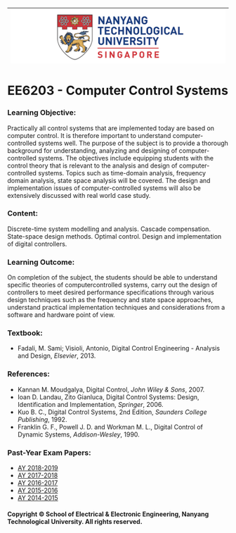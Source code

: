 |![image](https://github.com/NTU-CCA/EE6203/blob/master/logo.png)|
|---|
# EE6203 - Computer Control Systems

### Learning Objective:

Practically all control systems that are implemented today are based on computer control. It is therefore important to understand computer-controlled systems well. The purpose of the subject is to provide a thorough background for understanding, analyzing and designing of computer-controlled systems. The objectives include equipping students with the control theory that is relevant to the analysis and design of computer-controlled systems. Topics such as time-domain analysis, frequency domain analysis, state space analysis will be covered. The design and implementation issues of computer-controlled systems will also be extensively discussed with real world case study.

### Content:

Discrete-time system modelling and analysis. Cascade compensation. State-space design methods.
Optimal control. Design and implementation of digital controllers.

### Learning Outcome:

On completion of the subject, the students should be able to understand specific theories of computercontrolled systems, carry out the design of controllers to meet desired performance specifications through various design techniques such as the frequency and state space approaches, understand practical implementation techniques and considerations from a software and hardware point of view.

### Textbook:

- Fadali, M. Sami; Visioli, Antonio, Digital Control Engineering - Analysis and Design, <i>Elsevier</i>, 2013.

### References:

- Kannan M. Moudgalya, Digital Control, <i>John Wiley & Sons</i>, 2007.
- Ioan D. Landau, Zito Gianluca, Digital Control Systems: Design, Identification and Implementation, <i>Springer</i>, 2006.
- Kuo B. C., Digital Control Systems, 2nd Edition, <i>Saunders College Publishing</i>, 1992.
- Franklin G. F., Powell J. D. and Workman M. L., Digital Control of Dynamic Systems, <i>Addison-Wesley</i>, 1990.

### Past-Year Exam Papers:

- [AY 2018-2019](https://github.com/NTU-CCA/EE6203/blob/master/Solutions%20of%20Past-Year%20Exam%20Papers/EE6203%202018-2019.pdf)
- [AY 2017-2018](https://github.com/NTU-CCA/EE6203/blob/master/Solutions%20of%20Past-Year%20Exam%20Papers/EE6203%202017-2018.pdf)
- [AY 2016-2017](https://github.com/NTU-CCA/EE6203/blob/master/Solutions%20of%20Past-Year%20Exam%20Papers/EE6203%202016-2017.pdf)
- [AY 2015-2016](https://github.com/NTU-CCA/EE6203/blob/master/Solutions%20of%20Past-Year%20Exam%20Papers/EE6203%202015-2016.pdf)
- [AY 2014-2015](https://github.com/NTU-CCA/EE6203/blob/master/Solutions%20of%20Past-Year%20Exam%20Papers/EE6203%202014-2015.pdf)

#### Copyright © School of Electrical & Electronic Engineering, Nanyang Technological University. All rights reserved.
